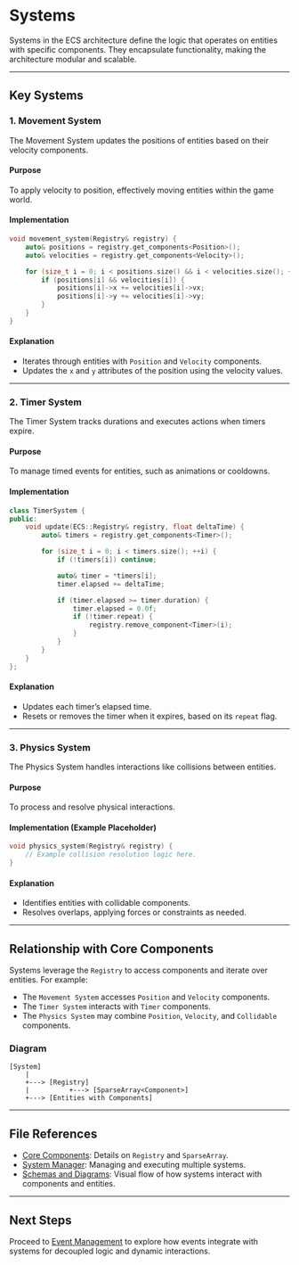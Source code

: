 # Systems

Systems in the ECS architecture define the logic that operates on entities with specific components. They encapsulate functionality, making the architecture modular and scalable.

---

## Key Systems

### 1. Movement System
The Movement System updates the positions of entities based on their velocity components.

#### Purpose
To apply velocity to position, effectively moving entities within the game world.

#### Implementation
```cpp
void movement_system(Registry& registry) {
    auto& positions = registry.get_components<Position>();
    auto& velocities = registry.get_components<Velocity>();

    for (size_t i = 0; i < positions.size() && i < velocities.size(); ++i) {
        if (positions[i] && velocities[i]) {
            positions[i]->x += velocities[i]->vx;
            positions[i]->y += velocities[i]->vy;
        }
    }
}
```

#### Explanation
- Iterates through entities with `Position` and `Velocity` components.
- Updates the `x` and `y` attributes of the position using the velocity values.

---

### 2. Timer System
The Timer System tracks durations and executes actions when timers expire.

#### Purpose
To manage timed events for entities, such as animations or cooldowns.

#### Implementation
```cpp
class TimerSystem {
public:
    void update(ECS::Registry& registry, float deltaTime) {
        auto& timers = registry.get_components<Timer>();

        for (size_t i = 0; i < timers.size(); ++i) {
            if (!timers[i]) continue;

            auto& timer = *timers[i];
            timer.elapsed += deltaTime;

            if (timer.elapsed >= timer.duration) {
                timer.elapsed = 0.0f;
                if (!timer.repeat) {
                    registry.remove_component<Timer>(i);
                }
            }
        }
    }
};
```

#### Explanation
- Updates each timer’s elapsed time.
- Resets or removes the timer when it expires, based on its `repeat` flag.

---

### 3. Physics System
The Physics System handles interactions like collisions between entities.

#### Purpose
To process and resolve physical interactions.

#### Implementation (Example Placeholder)
```cpp
void physics_system(Registry& registry) {
    // Example collision resolution logic here.
}
```

#### Explanation
- Identifies entities with collidable components.
- Resolves overlaps, applying forces or constraints as needed.

---

## Relationship with Core Components
Systems leverage the `Registry` to access components and iterate over entities. For example:

- The `Movement System` accesses `Position` and `Velocity` components.
- The `Timer System` interacts with `Timer` components.
- The `Physics System` may combine `Position`, `Velocity`, and `Collidable` components.

### Diagram
```plaintext
[System]
    |
    +---> [Registry]
    |          +---> [SparseArray<Component>]
    +---> [Entities with Components]
```

---

## File References
- [Core Components](./CoreComponents.md): Details on `Registry` and `SparseArray`.
- [System Manager](./SystemManager.md): Managing and executing multiple systems.
- [Schemas and Diagrams](./SchemasAndDiagrams.md): Visual flow of how systems interact with components and entities.

---

## Next Steps
Proceed to [Event Management](./EventManagement.md) to explore how events integrate with systems for decoupled logic and dynamic interactions.

